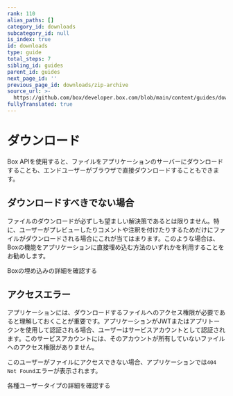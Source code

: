 ```yaml
---
rank: 110
alias_paths: []
category_id: downloads
subcategory_id: null
is_index: true
id: downloads
type: guide
total_steps: 7
sibling_id: guides
parent_id: guides
next_page_id: ''
previous_page_id: downloads/zip-archive
source_url: >-
  https://github.com/box/developer.box.com/blob/main/content/guides/downloads/index.md
fullyTranslated: true
---
```

# ダウンロード

Box APIを使用すると、ファイルをアプリケーションのサーバーにダウンロードすることも、エンドユーザーがブラウザで直接ダウンロードすることもできます。

## ダウンロードすべきでない場合

ファイルのダウンロードが必ずしも望ましい解決策であるとは限りません。特に、ユーザーがプレビューしたりコメントや注釈を付けたりするためだけにファイルがダウンロードされる場合にこれが当てはまります。このような場合は、Boxの機能をアプリケーションに直接埋め込む方法のいずれかを利用することをお勧めします。

<CTA to="g://embed/">

Boxの埋め込みの詳細を確認する

</CTA>

## アクセスエラー

アプリケーションには、ダウンロードするファイルへのアクセス権限が必要であると理解しておくことが重要です。アプリケーションがJWTまたはアプリトークンを使用して認証される場合、ユーザーはサービスアカウントとして認証されます。このサービスアカウントには、そのアカウントが所有していないファイルへのアクセス権限がありません。

このユーザーがファイルにアクセスできない場合、アプリケーションでは`404 Not Found`エラーが表示されます。

<CTA to="g://getting-started/user-types">

各種ユーザータイプの詳細を確認する

</CTA>
